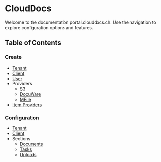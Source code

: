 # CloudDocs

Welcome to the documentation portal.clouddocs.ch. Use the navigation to explore configuration options and features.

## Table of Contents

### Create
- [Tenant](Create/Tenant.md)
- [Client](Create/Client.md)
- [User](Create/User.md)
- Providers
    - [S3](Create/Providers/S3.md)
    - [DocuWare](Create/Providers/DocuWare.md)
    - [MFile](Create/Providers/MFile.md)
- [Item Providers](Create/Item%20Providers.md)

### Configuration
- [Tenant](Configuration/Tenant.md)
- [Client](Configuration/Client.md)
- Sections
    - [Documents](Configuration/Sections/Documents.md)
    - [Tasks](Configuration/Sections/Tasks.md)
    - [Uploads](Configuration/Sections/Uploads.md)
